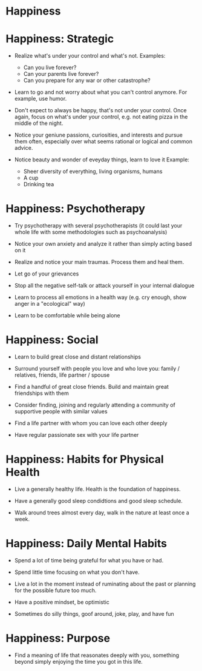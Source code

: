 # Happiness

# Happiness: Strategic

- Realize what's under your control and what's not.
  Examples:
  - Can you live forever?
  - Can your parents live forever?
  - Can you prepare for any war or other catastrophe?

- Learn to go and not worry about what you can't control anymore. For example, use humor.

- Don't expect to always be happy, that's not under your control. Once again, focus on what's under your control, e.g. not eating pizza in the middle of the night.

- Notice your geniune passions, curiosities, and interests and pursue them often, especially over what seems rational or logical and common advice.

- Notice beauty and wonder of eveyday things, learn to love it
  Example:
  - Sheer diversity of everything, living organisms, humans
  - A cup
  - Drinking tea
 
# Happiness: Psychotherapy

- Try psychotherapy with several psychotherapists (it could last your whole life with some methodologies such as psychoanalysis)

- Notice your own anxiety and analyze it rather than simply acting based on it

- Realize and notice your main traumas. Process them and heal them.

- Let go of your grievances

- Stop all the negative self-talk or attack yourself in your internal dialogue
  
- Learn to process all emotions in a health way (e.g. cry enough, show anger in a "ecological" way)
  
- Learn to be comfortable while being alone

# Happiness: Social

- Learn to build great close and distant relationships

- Surround yourself with people you love and who love you: family / relatives, friends, life partner / spouse

- Find a handful of great close friends. Build and maintain great friendships with them

- Consider finding, joining and regularly attending a community of supportive people with similar values

- Find a life partner with whom you can love each other deeply

- Have regular passionate sex with your life partner

# Happiness: Habits for Physical Health

- Live a generally healthy life. Health is the foundation of happiness.
  
- Have a generally good sleep condidtions and good sleep schedule.
  
- Walk around trees almost every day, walk in the nature at least once a week.

# Happiness: Daily Mental Habits

- Spend a lot of time being grateful for what you have or had.

- Spend little time focusing on what you don't have.

- Live a lot in the moment instead of ruminating about the past or planning for the possible future too much.

- Have a positive mindset, be optimistic

- Sometimes do silly things, goof around, joke, play, and have fun

# Happiness: Purpose

- Find a meaning of life that reasonates deeply with you, something beyond simply enjoying the time you got in this life.
